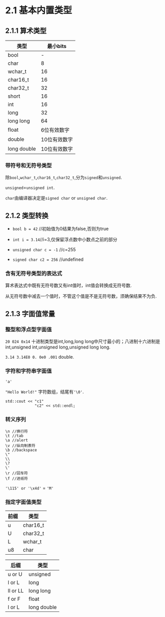 # 2.1 基本内置类型
## 2.1.1 算术类型
|类型|最小bits|
|-----|-----|
|bool|-|
|char|8|
|wchar_t|16|
|char16_t|16|
|char32_t|32|
|short|16|
|int|16|
|long|32|
|long long|64|
|float|6位有效数字|
|double|10位有效数字|
|long double|10位有效数字|

### 带符号和无符号类型

除`bool`,`wchar_t`,`char16_t`,`char32_t`,分为`signed`和`unsigned`.

`unsigned`=`unsigned int`.

`char`由编译器决定是`signed char` or `unsigned char`.

## 2.1.2 类型转换

* `bool b = 42` //初始值为0结果为false,否则为true

* `int i = 3.14`//i=3,仅保留浮点数中小数点之前的部分

* `unsigned char c = -1` //c=255

* `signed char c2 = 256` //undefined

### 含有无符号类型的表达式
算术表达式中既有无符号数又有int值时，int值会转换成无符号数.

从无符号数中减去一个值时，不管这个值是不是无符号数，须确保结果不为负.

## 2.1.3 字面值常量
### 整型和浮点型字面值
`20 024 0x14` 十进制类型是int,long,long long中尺寸最小的；八进制十六进制是int,unsigned int,unsigned long,unsigned long long.

`3.14 3.14E0 0. 0e0 .001` double.

### 字符和字符串字面值
`'a'`

`"Hello World!"` 字符数组，结尾有`'\0'`.

```
std::cout << "c1"
             "c2" << std::endl;
```

### 转义序列
```
\n //换行符
\t //tab
\a //alert
\v //纵向制表符
\b //backspace
\"
\\
\?
\'
\r //回车符
\f //进纸符
```

`'\115' or '\x4d'` = `'M'`

### 指定字面值类型
|前缀|类型|
|---|---|
|u|char16_t|
|U|char32_t|
|L|wchar_t|
|u8|char|

|后缀|类型|
|---|---|
|u or U|unsigned|
|l or L|long|
|ll or LL|long long|
|f or F|float|
|l or L|long double|